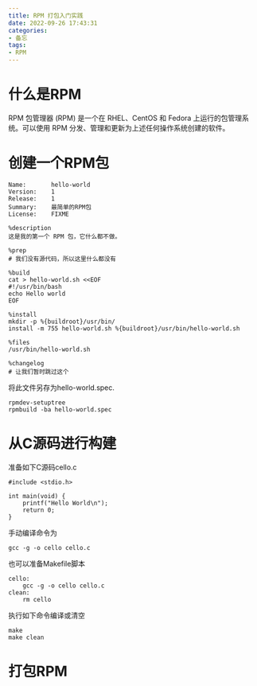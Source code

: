 ```yaml
---
title: RPM 打包入门实践
date: 2022-09-26 17:43:31
categories:
- 备忘
tags:
- RPM
---
```

# 什么是RPM
RPM 包管理器 (RPM) 是一个在 RHEL、CentOS 和 Fedora 上运行的包管理系统。可以使用 RPM 分发、管理和更新为上述任何操作系统创建的软件。

# 创建一个RPM包
```
Name:       hello-world
Version:    1
Release:    1
Summary:    最简单的RPM包
License:    FIXME

%description
这是我的第一个 RPM 包，它什么都不做。

%prep
# 我们没有源代码，所以这里什么都没有

%build
cat > hello-world.sh <<EOF
#!/usr/bin/bash
echo Hello world
EOF

%install
mkdir -p %{buildroot}/usr/bin/
install -m 755 hello-world.sh %{buildroot}/usr/bin/hello-world.sh

%files
/usr/bin/hello-world.sh

%changelog
# 让我们暂时跳过这个
```
将此文件另存为hello-world.spec.

```
rpmdev-setuptree 
rpmbuild -ba hello-world.spec
```


# 从C源码进行构建
准备如下C源码cello.c
```
#include <stdio.h>

int main(void) {
    printf("Hello World\n");
    return 0;
}
```
手动编译命令为
```
gcc -g -o cello cello.c
```

也可以准备Makefile脚本
```
cello:
	gcc -g -o cello cello.c
clean:
	rm cello
```
执行如下命令编译或清空
```
make
make clean
```

# 打包RPM


